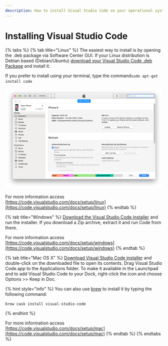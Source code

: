 ```yaml
---
description: How to install Visual Studio Code on your operational system.
---
```


# Installing Visual Studio Code

{% tabs %}
{% tab title="Linux" %}
The easiest way to install is by opening the .deb package via Software Center GUI. If your Linux distribution is Debian based \(Debian/Ubuntu\) [download your Visual Studio Code .deb Package](https://code.visualstudio.com/Download) and install it. 

If you prefer to install using your terminal, type the command`sudo apt-get install code`

![](../../.gitbook/assets/image%20%2852%29.png)

For more information access [https://code.visualstudio.com/docs/setup/linux](https://code.visualstudio.com/docs/setup/linux)
{% endtab %}

{% tab title="Windows" %}
[Download the Visual Studio Code installer](https://code.visualstudio.com/Download) and run the installer. If you download a Zip archive, extract it and run Code from there. 

For more information access [https://code.visualstudio.com/docs/setup/windows](https://code.visualstudio.com/docs/setup/windows)
{% endtab %}

{% tab title="Mac OS X" %}
[Download Visual Studio Code installer](https://code.visualstudio.com/Download) and double-click on the downloaded file to open its contents. Drag Visual Studio Code.app to the Applications folder. To make it available in the Launchpad and to add Visual Studio Code to your Dock,  right-click the icon and choose Options &gt;&gt; Keep in Doc.

{% hint style="info" %}
You can also use [brew](https://brew.sh/) to install it by typing the following command: 

```text
brew cask install visual-studio-code
```
{% endhint %}

For more information access [https://code.visualstudio.com/docs/setup/mac](https://code.visualstudio.com/docs/setup/mac)
{% endtab %}
{% endtabs %}

